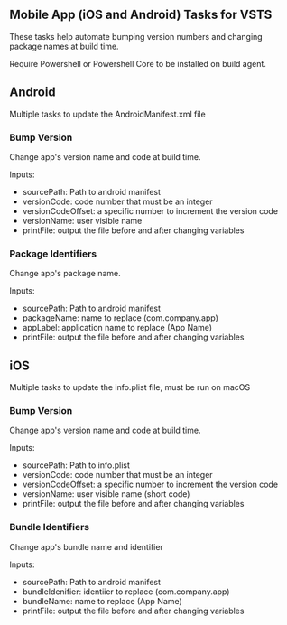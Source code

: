 ## Mobile App (iOS and Android) Tasks for VSTS

These tasks help automate bumping version numbers and changing package names at build time.

Require Powershell or Powershell Core to be installed on build agent.

## Android
Multiple tasks to update the AndroidManifest.xml file

### Bump Version
Change app's version name and code at build time.

Inputs:

* sourcePath: Path to android manifest
* versionCode: code number that must be an integer
* versionCodeOffset: a specific number to increment the version code
* versionName: user visible name
* printFile: output the file before and after changing variables

### Package Identifiers
Change app's package name.

Inputs:

* sourcePath: Path to android manifest
* packageName: name to replace (com.company.app)
* appLabel: application name to replace (App Name)
* printFile: output the file before and after changing variables

## iOS
Multiple tasks to update the info.plist file, must be run on macOS

### Bump Version
Change app's version name and code at build time.

Inputs:

* sourcePath: Path to info.plist
* versionCode: code number that must be an integer
* versionCodeOffset: a specific number to increment the version code
* versionName: user visible name (short code)
* printFile: output the file before and after changing variables

### Bundle Identifiers
Change app's bundle name and identifier

Inputs:

* sourcePath: Path to android manifest
* bundleIdenifier: identiier to replace (com.company.app)
* bundleName: name to replace (App Name)
* printFile: output the file before and after changing variables